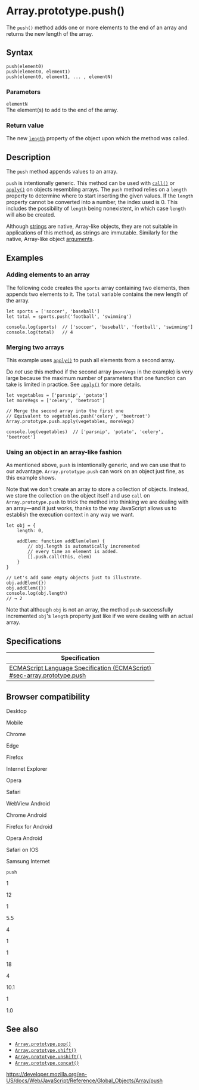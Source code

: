 Array.prototype.push()
======================

The `push()` method adds one or more elements to the end of an array and returns the new length of the array.

Syntax
------

    push(element0)
    push(element0, element1)
    push(element0, element1, ... , elementN)

### Parameters

`elementN`  
The element(s) to add to the end of the array.

### Return value

The new [`length`](length) property of the object upon which the method was called.

Description
-----------

The `push` method appends values to an array.

`push` is intentionally generic. This method can be used with [`call()`](../function/call) or [`apply()`](../function/apply) on objects resembling arrays. The `push` method relies on a `length` property to determine where to start inserting the given values. If the `length` property cannot be converted into a number, the index used is 0. This includes the possibility of `length` being nonexistent, in which case `length` will also be created.

Although [strings](../string) are native, Array-like objects, they are not suitable in applications of this method, as strings are immutable. Similarly for the native, Array-like object [arguments](../../functions/arguments).

Examples
--------

### Adding elements to an array

The following code creates the `sports` array containing two elements, then appends two elements to it. The `total` variable contains the new length of the array.

    let sports = ['soccer', 'baseball']
    let total = sports.push('football', 'swimming')

    console.log(sports)  // ['soccer', 'baseball', 'football', 'swimming']
    console.log(total)   // 4

### Merging two arrays

This example uses [`apply()`](../function/apply) to push all elements from a second array.

Do *not* use this method if the second array (`moreVegs` in the example) is very large because the maximum number of parameters that one function can take is limited in practice. See [`apply()`](../function/apply) for more details.

    let vegetables = ['parsnip', 'potato']
    let moreVegs = ['celery', 'beetroot']

    // Merge the second array into the first one
    // Equivalent to vegetables.push('celery', 'beetroot')
    Array.prototype.push.apply(vegetables, moreVegs)

    console.log(vegetables)  // ['parsnip', 'potato', 'celery', 'beetroot']

### Using an object in an array-like fashion

As mentioned above, `push` is intentionally generic, and we can use that to our advantage. `Array.prototype.push` can work on an object just fine, as this example shows.

Note that we don't create an array to store a collection of objects. Instead, we store the collection on the object itself and use `call` on `Array.prototype.push` to trick the method into thinking we are dealing with an array—and it just works, thanks to the way JavaScript allows us to establish the execution context in any way we want.

    let obj = {
        length: 0,

        addElem: function addElem(elem) {
            // obj.length is automatically incremented
            // every time an element is added.
            [].push.call(this, elem)
        }
    }

    // Let's add some empty objects just to illustrate.
    obj.addElem({})
    obj.addElem({})
    console.log(obj.length)
    // → 2

Note that although `obj` is not an array, the method `push` successfully incremented `obj`'s `length` property just like if we were dealing with an actual array.

Specifications
--------------

<table><thead><tr class="header"><th>Specification</th></tr></thead><tbody><tr class="odd"><td><a href="https://tc39.es/ecma262/#sec-array.prototype.push">ECMAScript Language Specification (ECMAScript)<br />
<span class="small">#sec-array.prototype.push</span></a></td></tr></tbody></table>

Browser compatibility
---------------------

Desktop

Mobile

Chrome

Edge

Firefox

Internet Explorer

Opera

Safari

WebView Android

Chrome Android

Firefox for Android

Opera Android

Safari on IOS

Samsung Internet

`push`

1

12

1

5.5

4

1

1

18

4

10.1

1

1.0

See also
--------

-   [`Array.prototype.pop()`](pop)
-   [`Array.prototype.shift()`](shift)
-   [`Array.prototype.unshift()`](unshift)
-   [`Array.prototype.concat()`](concat)

<a href="https://developer.mozilla.org/en-US/docs/Web/JavaScript/Reference/Global_Objects/Array/push" class="_attribution-link">https://developer.mozilla.org/en-US/docs/Web/JavaScript/Reference/Global_Objects/Array/push</a>
